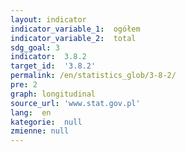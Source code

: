 ```yaml
---
layout: indicator
indicator_variable_1:  ogółem
indicator_variable_2:  total
sdg_goal: 3
indicator:  3.8.2
target_id:  '3.8.2'
permalink: /en/statistics_glob/3-8-2/
pre: 2
graph: longitudinal
source_url: 'www.stat.gov.pl'
lang:  en
kategorie:  null
zmienne: null
---
```


